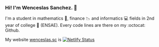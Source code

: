 ### Hi! I'm Wenceslas Sanchez. 👋

I'm a student in mathematics :100:, finance :chart_with_downwards_trend: and informatics :computer: fields in 2nd year of college :european_post_office: (ENSAE). Every code lines are there on my :octocat: Github.



My website [wenceslas.sc](https://wenceslas.netlify.app/) is [![Netlify Status](https://api.netlify.com/api/v1/badges/cd93f2ba-112f-453c-b445-c5cd3ddb8cb5/deploy-status)](https://app.netlify.com/sites/wenceslas/deploys)